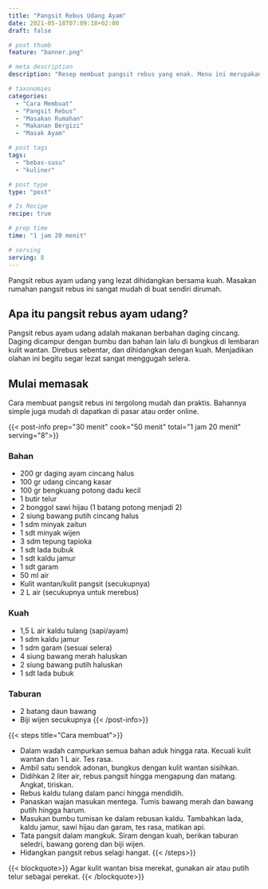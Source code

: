 ```yaml
---
title: "Pangsit Rebus Udang Ayam"
date: 2021-05-18T07:09:18+02:00
draft: false

# post thumb
feature: "banner.png"

# meta description
description: "Resep membuat pangsit rebus yang enak. Menu ini merupakan salah satu hidangan chinese food."

# taxonomies
categories:
  - "Cara Membuat"
  - "Pangsit Rebus"
  - "Masakan Rumahan"
  - "Makanan Bergizi"
  - "Masak Ayam"

# post tags
tags:
  - "bebas-susu"
  - "kuliner"

# post type
type: "post"

# Is Recipe
recipe: true

# prep time
time: "1 jam 20 menit"

# serving
serving: 8
---
```

Pangsit rebus ayam udang yang lezat dihidangkan bersama kuah. Masakan rumahan pangsit rebus ini sangat mudah di buat sendiri dirumah.

## Apa itu pangsit rebus ayam udang?

Pangsit rebus ayam udang adalah makanan berbahan daging cincang. Daging dicampur dengan bumbu dan bahan lain lalu di bungkus di lembaran kulit wantan. Direbus sebentar, dan dihidangkan dengan kuah. Menjadikan olahan ini begitu segar lezat sangat menggugah selera.

## Mulai memasak

Cara membuat pangsit rebus ini tergolong mudah dan praktis. Bahannya simple juga mudah di dapatkan di pasar atau order online.

{{< post-info prep="30 menit" cook="50 menit" total="1 jam 20 menit" serving="8">}}

### Bahan

-   200 gr daging ayam cincang halus
-   100 gr udang cincang kasar
-   100 gr bengkuang potong dadu kecil
-   1 butir telur
-   2 bonggol sawi hijau (1 batang potong menjadi 2)
-   2 siung bawang putih cincang halus
-   1 sdm minyak zaitun
-   1 sdt minyak wijen
-   3 sdm tepung tapioka
-   1 sdt lada bubuk
-   1 sdt kaldu jamur
-   1 sdt garam
-   50 ml air
-   Kulit wantan/kulit pangsit (secukupnya)
-   2 L air (secukupnya untuk merebus)

### Kuah

-   1,5 L air kaldu tulang (sapi/ayam)
-   1 sdm kaldu jamur
-   1 sdm garam (sesuai selera)
-   4 siung bawang merah haluskan
-   2 siung bawang putih haluskan
-   1 sdt lada bubuk

### Taburan

-   2 batang daun bawang
-   Biji wijen secukupnya
{{< /post-info>}}

{{< steps title="Cara membuat">}}
-   Dalam wadah campurkan semua bahan aduk hingga rata. Kecuali kulit wantan dan 1 L air. Tes rasa.
-   Ambil satu sendok adonan, bungkus dengan kulit wantan sisihkan.
-   Didihkan 2 liter air, rebus pangsit hingga mengapung dan matang. Angkat, tiriskan.
-   Rebus kaldu tulang dalam panci hingga mendidih.
-   Panaskan wajan masukan mentega. Tumis bawang merah dan bawang putih hingga harum.
-   Masukan bumbu tumisan ke dalam rebusan kaldu. Tambahkan lada, kaldu jamur, sawi hijau dan garam, tes rasa, matikan api.
-   Tata pangsit dalam mangkuk. Siram dengan kuah, berikan taburan seledri, bawang goreng dan biji wijen.
-   Hidangkan pangsit rebus selagi hangat.
{{< /steps>}}

{{< blockquote>}}
Agar kulit wantan bisa merekat, gunakan air atau putih telur sebagai perekat.
{{< /blockquote>}}